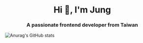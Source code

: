 <h1 align="center">Hi 👋, I'm Jung</h1>
<h3 align="center">A passionate frontend developer from Taiwan</h3>

![Anurag's GitHub stats](https://github-readme-stats.vercel.app/api?username=chungdicai&count_private=true)

<!--
**chungdicai/chungdicai** is a ✨ _special_ ✨ repository because its `README.md` (this file) appears on your GitHub profile.

Here are some ideas to get you started:

- 🔭 I’m currently working on ...
- 🌱 I’m currently learning ...
- 👯 I’m looking to collaborate on ...
- 🤔 I’m looking for help with ...
- 💬 Ask me about ...
- 📫 How to reach me: ...
- 😄 Pronouns: ...
- ⚡ Fun fact: ...
-->
